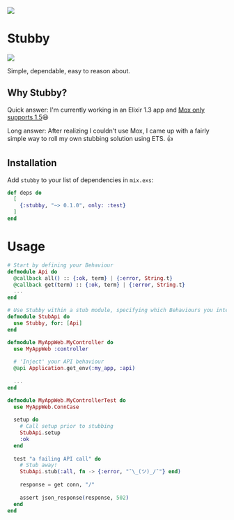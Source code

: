 ![](https://travis-ci.org/daveshah/stubby.svg?branch=master)

# Stubby
![](https://upload.wikimedia.org/wikipedia/commons/4/44/Sergeant_Stubby.jpg)

Simple, dependable, easy to reason about.

## Why Stubby?
Quick answer: I'm currently working in an Elixir 1.3 app and [Mox only supports 1.5](https://github.com/plataformatec/mox/issues/25)😆  

Long answer: After realizing I couldn't use Mox, I came up with a fairly simple way to roll my own stubbing solution using ETS. 👍

## Installation

Add `stubby` to your list of dependencies in `mix.exs`:

```elixir
def deps do
  [
    {:stubby, "~> 0.1.0", only: :test}
  ]
end
```

# Usage
```elixir
# Start by defining your Behaviour
defmodule Api do
  @callback all() :: {:ok, term} | {:error, String.t}
  @callback get(term) :: {:ok, term} | {:error, String.t}
  ...
end

# Use Stubby within a stub module, specifying which Behaviours you intend on stubbing
defmodule StubApi do
  use Stubby, for: [Api]
end

defmodule MyAppWeb.MyController do
  use MyAppWeb :controller
  
  # 'Inject' your API behaviour 
  @api Application.get_env(:my_app, :api)
  
  ...
end

defmodule MyAppWeb.MyControllerTest do
  use MyAppWeb.ConnCase
  
  setup do
    # Call setup prior to stubbing
    StubApi.setup
    :ok
  end
  
  test "a failing API call" do
    # Stub away!
    StubApi.stub(:all, fn -> {:error, "¯\_(ツ)_/¯"} end)
    
    response = get conn, "/"
    
    assert json_response(response, 502)
  end
end

```



